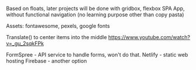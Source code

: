 Based on floats, later projects will be done with gridbox, flexbox
SPA App, without functional navigation (no learning purpose other than copy pasta)

Assets: fontawesome, pexels, google fonts

Translate() to center items into the middle
https://www.youtube.com/watch?v=_gu_2sqkFPk

FormSpree - API service to handle forms, won't do that.
Netlify - static web hosting
Firebase - another option